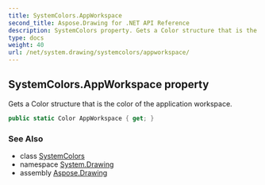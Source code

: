 ```yaml
---
title: SystemColors.AppWorkspace
second_title: Aspose.Drawing for .NET API Reference
description: SystemColors property. Gets a Color structure that is the color of the application workspace
type: docs
weight: 40
url: /net/system.drawing/systemcolors/appworkspace/
---
```

## SystemColors.AppWorkspace property

Gets a Color structure that is the color of the application workspace.

```csharp
public static Color AppWorkspace { get; }
```

### See Also

* class [SystemColors](../)
* namespace [System.Drawing](../../systemcolors/)
* assembly [Aspose.Drawing](../../../)


